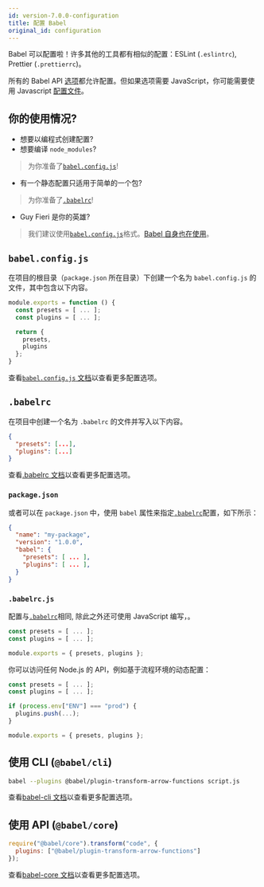 ```yaml
---
id: version-7.0.0-configuration
title: 配置 Babel
original_id: configuration
---
```


Babel 可以配置啦！许多其他的工具都有相似的配置：ESLint (`.eslintrc`), Prettier (`.prettierrc`)。

所有的 Babel API [选项](options.md)都允许配置。但如果选项需要 JavaScript，你可能需要使用 Javascript [配置文件](config-files.md)。

## 你的使用情况?

- 想要以编程式创建配置?
- 想要编译 `node_modules`?

> 为你准备了[`babel.config.js`](#babelconfigjs)!

- 有一个静态配置只适用于简单的一个包?

> 为你准备了[`.babelrc`](#babelrc)!

- Guy Fieri 是你的英雄?

> 我们建议使用[`babel.config.js`](config-files.md#project-wide-configuration)格式。[Babel 自身也在使用](https://github.com/babel/babel/blob/master/babel.config.js)。

## `babel.config.js`

在项目的根目录（`package.json` 所在目录）下创建一个名为 `babel.config.js` 的文件，其中包含以下内容。

```js
module.exports = function () {
  const presets = [ ... ];
  const plugins = [ ... ];

  return {
    presets,
    plugins
  };
}
```

查看[`babel.config.js` 文档](config-files.md#project-wide-configuration)以查看更多配置选项。

## `.babelrc`

在项目中创建一个名为 `.babelrc` 的文件并写入以下内容。

```json
{
  "presets": [...],
  "plugins": [...]
}
```

查看[.babelrc 文档](babelrc.md)以查看更多配置选项。


### `package.json`

或者可以在 `package.json` 中，使用 `babel` 属性来指定[`.babelrc`](#babelrc)配置，如下所示：

```json
{
  "name": "my-package",
  "version": "1.0.0",
  "babel": {
    "presets": [ ... ],
    "plugins": [ ... ],
  }
}
```

### `.babelrc.js`

配置与[`.babelrc`](#babelrc)相同, 除此之外还可使用 JavaScript 编写，。

```js
const presets = [ ... ];
const plugins = [ ... ];

module.exports = { presets, plugins };
```

你可以访问任何 Node.js 的 API，例如基于流程环境的动态配置：

```js
const presets = [ ... ];
const plugins = [ ... ];

if (process.env["ENV"] === "prod") {
  plugins.push(...);
}

module.exports = { presets, plugins };
```

## 使用 CLI (`@babel/cli`)

```sh
babel --plugins @babel/plugin-transform-arrow-functions script.js
```

查看[babel-cli 文档](babel-cli.md)以查看更多配置选项。


## 使用 API (`@babel/core`)

```js
require("@babel/core").transform("code", {
  plugins: ["@babel/plugin-transform-arrow-functions"]
});
```

查看[babel-core 文档](babel-core.md)以查看更多配置选项。

